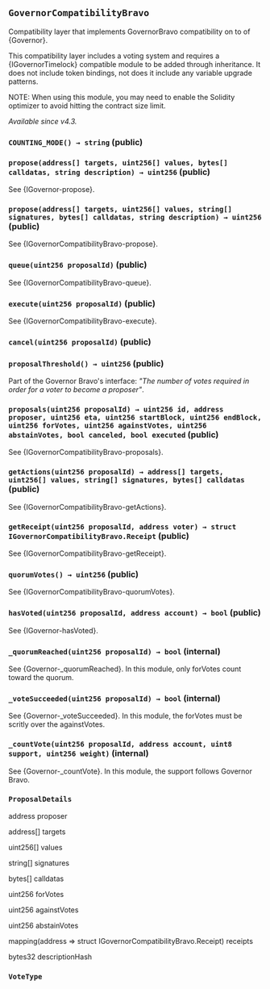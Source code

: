 ## `GovernorCompatibilityBravo`



Compatibility layer that implements GovernorBravo compatibility on to of {Governor}.

This compatibility layer includes a voting system and requires a {IGovernorTimelock} compatible module to be added
through inheritance. It does not include token bindings, not does it include any variable upgrade patterns.

NOTE: When using this module, you may need to enable the Solidity optimizer to avoid hitting the contract size limit.

_Available since v4.3._


### `COUNTING_MODE() → string` (public)





### `propose(address[] targets, uint256[] values, bytes[] calldatas, string description) → uint256` (public)



See {IGovernor-propose}.

### `propose(address[] targets, uint256[] values, string[] signatures, bytes[] calldatas, string description) → uint256` (public)



See {IGovernorCompatibilityBravo-propose}.

### `queue(uint256 proposalId)` (public)



See {IGovernorCompatibilityBravo-queue}.

### `execute(uint256 proposalId)` (public)



See {IGovernorCompatibilityBravo-execute}.

### `cancel(uint256 proposalId)` (public)





### `proposalThreshold() → uint256` (public)



Part of the Governor Bravo's interface: _"The number of votes required in order for a voter to become a proposer"_.

### `proposals(uint256 proposalId) → uint256 id, address proposer, uint256 eta, uint256 startBlock, uint256 endBlock, uint256 forVotes, uint256 againstVotes, uint256 abstainVotes, bool canceled, bool executed` (public)



See {IGovernorCompatibilityBravo-proposals}.

### `getActions(uint256 proposalId) → address[] targets, uint256[] values, string[] signatures, bytes[] calldatas` (public)



See {IGovernorCompatibilityBravo-getActions}.

### `getReceipt(uint256 proposalId, address voter) → struct IGovernorCompatibilityBravo.Receipt` (public)



See {IGovernorCompatibilityBravo-getReceipt}.

### `quorumVotes() → uint256` (public)



See {IGovernorCompatibilityBravo-quorumVotes}.

### `hasVoted(uint256 proposalId, address account) → bool` (public)



See {IGovernor-hasVoted}.

### `_quorumReached(uint256 proposalId) → bool` (internal)



See {Governor-_quorumReached}. In this module, only forVotes count toward the quorum.

### `_voteSucceeded(uint256 proposalId) → bool` (internal)



See {Governor-_voteSucceeded}. In this module, the forVotes must be scritly over the againstVotes.

### `_countVote(uint256 proposalId, address account, uint8 support, uint256 weight)` (internal)



See {Governor-_countVote}. In this module, the support follows Governor Bravo.



### `ProposalDetails`


address proposer


address[] targets


uint256[] values


string[] signatures


bytes[] calldatas


uint256 forVotes


uint256 againstVotes


uint256 abstainVotes


mapping(address => struct IGovernorCompatibilityBravo.Receipt) receipts


bytes32 descriptionHash



### `VoteType`











